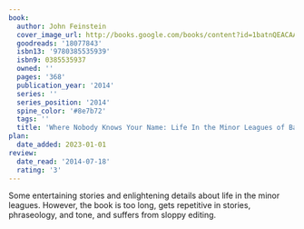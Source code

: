 ```yaml
---
book:
  author: John Feinstein
  cover_image_url: http://books.google.com/books/content?id=1batnQEACAAJ&printsec=frontcover&img=1&zoom=1&source=gbs_api
  goodreads: '18077843'
  isbn13: '9780385535939'
  isbn9: 0385535937
  owned: ''
  pages: '368'
  publication_year: '2014'
  series: ''
  series_position: '2014'
  spine_color: '#8e7b72'
  tags: ''
  title: 'Where Nobody Knows Your Name: Life In the Minor Leagues of Baseball'
plan:
  date_added: 2023-01-01
review:
  date_read: '2014-07-18'
  rating: '3'
---
```


Some entertaining stories and enlightening details about life in the minor leagues. However, the book is too long, gets repetitive in stories, phraseology, and tone, and suffers from sloppy editing.
